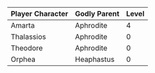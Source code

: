 | Player Character | Godly Parent | Level |
| ---------------- | ------------ | ----- |
| Amarta           | Aphrodite    | 4     |
| Thalassios       | Aphrodite    | 0     |
| Theodore         | Aphrodite    | 0     |
| Orphea           | Heaphastus   | 0     |
